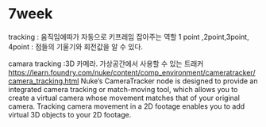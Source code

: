 # 7week

tracking
: 움직임에따가 자동으로 키프레임 잡아주는 역할
1 point ,2point,3point, 4point
: 점들의 기울기와 회전값을 알 수 있다.

camara tracking
:3D 카메라. 가상공간에서 사용할 수 있는 트래커
https://learn.foundry.com/nuke/content/comp_environment/cameratracker/camera_tracking.html
Nuke’s CameraTracker node is designed to provide an integrated camera tracking or match-moving tool, which allows you to create a virtual camera whose movement matches that of your original camera. Tracking camera movement in a 2D footage enables you to add virtual 3D objects to your 2D footage.
